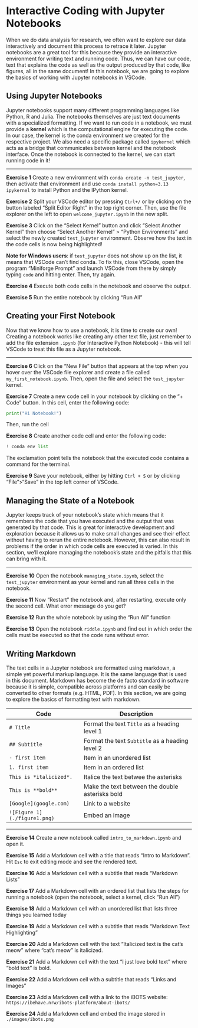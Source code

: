 # Interactive Coding with Jupyter Notebooks


When we do data analysis for research, we often want to explore our data
interactively and document this process to retrace it later. Jupyter
notebooks are a great tool for this because they provide an interactive
environment for writing text and running code. Thus, we can have our
code, text that explains the code as well as the output produced by that
code, like figures, all in the same document! In this notebook, we are
going to explore the basics of working with Jupyter notebooks in VSCode.

## Using Jupyter Notebooks

Jupyter notebooks support many different programming languages like
Python, R and Julia. The notebooks themselves are just text documents
with a specialized formatting. If we want to run code in a notebook, we
must provide a **kernel** which is the computational engine for
executing the code. In our case, the kernel is the conda environment we
created for the respective project. We also need a specific package
called `ipykernel` which acts as a bridge that communicates between
kernel and the notebook interface. Once the notebook is connected to the
kernel, we can start running code in it!

------------------------------------------------------------------------

<span class="theorem-title">**Exercise 1**</span> Create a new
environment with `conda create -n test_jupyter`, then activate that
environment and use `conda install python=3.13 ipykernel` to install
Python and the IPython kernel.

<span class="theorem-title">**Exercise 2**</span> Split your VSCode
editor by pressing `Ctrl+/` or by clicking on the button labeled “Split
Editor Right” in the top right corner. Then, use the file explorer on
the left to open `welcome_jupyter.ipynb` in the new split.

<span class="theorem-title">**Exercise 3**</span> Click on the “Select
Kernel” button and click “Select Another Kernel” then choose “Select
Another Kernel” \> “Python Environments” and select the newly created
`test_jupyter` environment. Observe how the text in the code cells is
now being highlighted!

**Note for Windows users**: if `test_jupyter` does not show up on the
list, it means that VSCode can’t find conda. To fix this, close VSCode,
open the program “Miniforge Prompt” and launch VSCode from there by
simply typing `code` and hitting enter. Then, try again.

<span class="theorem-title">**Exercise 4**</span> Execute both code
cells in the notebook and observe the output.

<span class="theorem-title">**Exercise 5**</span> Run the entire
notebook by clicking “Run All”

## Creating your First Notebook

Now that we know how to use a notebook, it is time to create our own!
Creating a notebook works like creating any other text file, just
remember to add the file extension `.ipynb` (for Interactive Python
Notebook) - this will tell VSCode to treat this file as a Jupyter
notebook.

------------------------------------------------------------------------

<span class="theorem-title">**Exercise 6**</span> Click on the “New
File” button that appears at the top when you hover over the VSCode file
explorer and create a file called `my_first_notebook.ipynb`. Then, open
the file and select the `test_jupyter` kernel.

<span class="theorem-title">**Exercise 7**</span> Create a new code cell
in your notebook by clicking on the “+ Code” button. In this cell, enter
the following code:

``` python
print("Hi Notebook!")
```

Then, run the cell

<span class="theorem-title">**Exercise 8**</span> Create another code
cell and enter the following code:

``` python
! conda env list
```

The exclamation point tells the notebook that the executed code contains
a command for the terminal.

<span class="theorem-title">**Exercise 9**</span> Save your notebook,
either by hitting `Ctrl + S` or by clicking “File”\>“Save” in the top
left corner of VSCode.

## Managing the State of a Notebook

Jupyter keeps track of your notebook’s state which means that it
remembers the code that you have executed and the output that was
generated by that code. This is great for interactive development and
exploration because it allows us to make small changes and see their
effect without having to rerun the entire notebook. However, this can
also result in problems if the order in which code cells are executed is
varied. In this section, we’ll explore managing the notebook’s state and
the pitfalls that this can bring with it.

------------------------------------------------------------------------

<span class="theorem-title">**Exercise 10**</span> Open the notebook
`managing_state.ipynb`, select the `test_jupyter` environment as your
kernel and run all three cells in the notebook.

<span class="theorem-title">**Exercise 11**</span> Now “Restart” the
notebook and, after restarting, execute only the second cell. What error
message do you get?

<span class="theorem-title">**Exercise 12**</span> Run the whole
notebook by using the “Run All” function

<span class="theorem-title">**Exercise 13**</span> Open the notebook
`riddle.ipynb` and find out in which order the cells must be executed so
that the code runs without error.

## Writing Markdown

The text cells in a Jupyter notebook are formatted using markdown, a
simple yet powerful markup language. It is the same language that is
used in this document. Markdown has become the de facto standard in
software because it is simple, compatible across platforms and can
easily be converted to other formats (e.g. HTML, PDF). In this section,
we are going to explore the basics of formatting text with markdown.

<table>
<thead>
<tr>
<th>Code</th>
<th>Description</th>
</tr>
</thead>
<tbody>
<tr>
<td><code># Title</code></td>
<td>Format the text <code>Title</code> as a heading level 1</td>
</tr>
<tr>
<td><code>## Subtitle</code></td>
<td>Format the text <code>Subtitle</code> as a heading level 2</td>
</tr>
<tr>
<td><code>- first item</code></td>
<td>Item in an unordered list</td>
</tr>
<tr>
<td><code>1. first item</code></td>
<td>Item in an ordered list</td>
</tr>
<tr>
<td><code>This is *italicized*.</code></td>
<td>Italice the text betwee the asterisks</td>
</tr>
<tr>
<td><code>This is **bold**</code></td>
<td>Make the text between the double asterisks bold</td>
</tr>
<tr>
<td><code>[Google](google.com)</code></td>
<td>Link to a website</td>
</tr>
<tr>
<td><code>![Figure 1](./figure1.png)</code></td>
<td>Embed an image</td>
</tr>
</tbody>
</table>

------------------------------------------------------------------------

<span class="theorem-title">**Exercise 14**</span> Create a new notebook
called `intro_to_markdown.ipynb` and open it.

<span class="theorem-title">**Exercise 15**</span> Add a Markdown cell
with a title that reads “Intro to Markdown”. Hit `Esc` to exit editing
mode and see the rendered text.

<span class="theorem-title">**Exercise 16**</span> Add a Markdown cell
with a subtitle that reads “Markdown Lists”

<span class="theorem-title">**Exercise 17**</span> Add a Markdown cell
with an ordered list that lists the steps for running a notebook (open
the notebook, select a kernel, click “Run All”)

<span class="theorem-title">**Exercise 18**</span> Add a Markdown cell
with an unordered list that lists three things you learned today

<span class="theorem-title">**Exercise 19**</span> Add a Markdown cell
with a subtitle that reads “Markdown Text Highlighting”

<span class="theorem-title">**Exercise 20**</span> Add a Markdown cell
with the text “Italicized text is the cat’s meow” where “cat’s meow” is
italicized.

<span class="theorem-title">**Exercise 21**</span> Add a Markdown cell
with the text “I just love bold text” where “bold text” is bold.

<span class="theorem-title">**Exercise 22**</span> Add a Markdown cell
with a subtitle that reads “Links and Images”

<span class="theorem-title">**Exercise 23**</span> Add a Markdown cell
with a link to the iBOTS website:
`https://ibehave.nrw/ibots-platform/about-ibots/`

<span class="theorem-title">**Exercise 24**</span> Add a Markdown cell
and embed the image stored in `./images/ibots.png`
